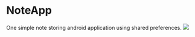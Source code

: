 # NoteApp
One simple note storing android application using shared preferences.
<img src="images/note1"/>
